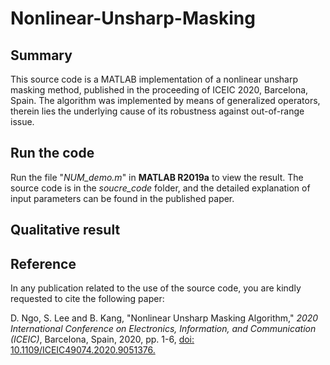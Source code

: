 # Nonlinear-Unsharp-Masking

## Summary
This source code is a MATLAB implementation of a nonlinear unsharp masking method, published in the proceeding of ICEIC 2020, Barcelona, Spain. The algorithm was implemented by means of generalized operators, therein lies the underlying cause of its robustness against out-of-range issue.

## Run the code
Run the file "*NUM_demo.m*" in **MATLAB R2019a** to view the result. The source code is in the *soucre_code* folder, and the detailed explanation of input parameters can be found in the published paper.

## Qualitative result


## Reference
In any publication related to the use of the source code, you are kindly requested to cite the following paper:

D. Ngo, S. Lee and B. Kang, "Nonlinear Unsharp Masking Algorithm," *2020 International Conference on Electronics, Information, and Communication (ICEIC)*, Barcelona, Spain, 2020, pp. 1-6, [doi: 10.1109/ICEIC49074.2020.9051376.](https://ieeexplore.ieee.org/abstract/document/9051376)
